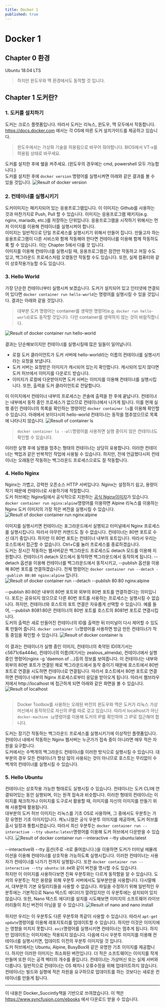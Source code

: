 ```yaml
---
title: Docker 1
published: true
---
```


# Docker 1
## Chapter 0 환경
Ubuntu 18.04 LTS

>하지만 윈도우와 맥 환경에서도 동작할 것 입니다.

## Chapter 1 도커란?
### 1. 도커를 설치하기
도커는 크로스 플랫폼입니다. 따라서 도커는 리눅스, 윈도우, 맥 모두에서 작동합니다.<br/>
https://docs.docker.com 에서는 각 OS에 따른 도커 설치가이드를 제공하고 있습니다.
>윈도우에서는 가상화 기술을 허용됨으로 바꾸어 줘야합니다. BIOS에서 VT-x를 허용됨 상태로 바꾸세요.

도커를 설치한 후에 쉘을 켜주세요. (윈도우의 경우에는 cmd, powershell 모두 가능합니다.)<br/>
도커를 설치한 후에 ```docker version``` 명령어를 실행시켜면 아래와 같은 결과를 볼 수 있을 것입니다.
![Result of docker version](https://github.com/KUICS-Official/kuics_blog/blob/master/_src/docker_version.png)

### 2. 컨테이너를 실행시키기
도커이미지는 패키지되어 있는 응용프로그램입니다. 이 이미지는 Github를 사용하는 것과 마찬가지로 Push, Pull 할 수 있습니다. 이미지는 응용프로그램 패키지(e.g. nginx, mariadb, etc.)를 저장하는 단위입니다. 응용프로그램을 시작하기 위해서는 먼저 이미지를 이용해 컨테이너를 실행시켜야 합니다.<br/>
이미지는 일반적으로 단일 프로세스를 실행시키기 위해서 만들어 집니다. 만들고자 하는 응용프로그램이 다른 서비스와 함께 작동해야 한다면 컨테이너를 이용해 함께 작동하도록 할 수 있습니다. 이는 Chapter 5에서 다룰 것 입니다.<br/>
이미지를 이용해 컨테이너를 실행시킬 때, 응용프로그램은 잠깐만 작동하고 꺼질 수도 있고, 백그라운드 프로세스처럼 오랬동안 작동할 수도 있습니다. 또한, 실제 컴퓨터와 같이 상호작용가능할 수도 있습니다.

### 3. Hello World
가장 단순한 컨테이너부터 실행시켜 보겠습니다. 도커가 설치되어 있고 인터넷에 연결되어 있다면 ```docker container run hello-world```는 명령어를 실행시킬 수 있을 것입니다. 결과는 아래와 같을 것입니다.

> 대부분 도커 명령어는 container를 생략한 명령어(e.g. ```docker run hello-world```)로도 동작할 것입니다. 다만 container를 생략하지 않는 것이 바람직합니다.

![Result of docker container run hello-world](https://github.com/KUICS-Official/kuics_blog/blob/master/_src/docker_container_run_hello-world.png)<br/><br/>
결과는 단순해보이지만 컨테이너를 실행시킬때 많은 일들이 일어납니다.
* 로컬 도커 클라이언트가 도커 서버에 hello-world라는 이름의 컨테이너를 실행시키라는 요청을 보냅니다.
* 도커 서버는 요청받은 이미지가 캐시되어 있는지 확인합니다. 캐시되어 있지 않다면 도커 허브에서 이미지를 다운로드 받습니다.
* 이미지가 로컬에 다운받아지면 도커 서버는 이미지를 이용해 컨테이너를 실행시킵니다. 또한, 출력을 도커 클라이언트로 전달합니다.

이 이미지에서 컨테이너 내부의 프로세스는 콘솔에 출력을 한 후에 끝납니다. 컨테이너는 내부에서 동작 중인 프로세스가 없으므로 컨테이너에서 나가게 됩니다. 이를 현재 실행 중인 컨테이너의 목록을 확인하는 명령어인 ```docker container ls```를 이용해 확인할 수 있습니다. 아래에서 보이다시피 hello-world 컨테이너는 동작을 멈추었으므로 목록에 나타나지 않습니다.
![Result of container ls](https://github.com/KUICS-Official/kuics_blog/blob/master/_src/docker_container_ls.png)
>```docker container ls --all```명령어를 사용하면 실행 중이지 않은 컨테이너도 확인할 수 있습니다.

이러한 실행 후에 실행을 멈추는 형태의 컨테이너는 상당히 유용합니다. 이러한 컨테이너는 백업과 같은 반복적인 작업에 사용될 수 있습니다. 하지만, 전에 언급했다시피 컨테이너는 오래동안 작동하는 백그라운드 프로세스으로도 잘 작동합니다.

### 4. Hello Nginx
Nginx는 가볍고, 강력한 오픈소스 HTTP 서버입니다. Nginx는 설정하기 쉽고, 용량이 작기 때문에 컨테이너로 사용하기에 적절합니다.<br/>
도커 허브에는 Nginx팀에서 공식적으로 지원하는 [공식 Nginx이미지](https://hub.docker.com/_/nginx/)가 있습니다. ```docker container run nginx:alpine```명령어를 이용하면 Alpine 리눅스를 이용하는 Nginx 도커 이미지의 가장 작은 버전을 실행시킬 수 있습니다.
![Result of docker container run nginx:alpine](https://github.com/KUICS-Official/kuics_blog/blob/master/_src/docker_container_run_nginx_alpine.png)<br/><br/>
이미지를 실행시키면 컨테이너는 포그라운드에서 실행되고 터미널에서 Nginx 프로세스를 실행시킵니다. 따라서 아무런 커맨드도 칠 수 없습니다. 컨테이너는 80번 포트로 수신 대기 중입니다. 하지만 이 80번 포트는 컨테이너 내부의 포트입니다. 따라서 우리는 호스트에서 접근할 수 없습니다. Ctrl+C를 눌러 프로세스를 종료하겠습니다.<br/>
도커는 장시간 작동하는 웹서버같은 백그라운드 프로세스도 detach 모드를 이용해 지원합니다. 컨테이너가 detach 모드에서 동작하면 백그라운드에서 동작하게 됩니다. --detach 옵션을 이용해 컨테이너를 백그라운드에서 동작시키고, --publish 옵션을 이용해 80번 포트를 연결하겠습니다. 전체 명령어는 ```docker container run --detach --publish 80:80 nginx:alpine``` 입니다. 
![Result of docker container run --detach --publish 80:80 nginx:alpine](https://github.com/KUICS-Official/kuics_blog/blob/master/_src/docker_container_run_--detach.png)<br/><br/>
--publish 80:80은 내부의 80번 포트와 외부의 80번 포트를 연결하겠다는 의미입니다. 포트는 공유되지 않으므로 다른 80번 포트를 사용하는 프로세스는 실행시킬 수 없습니다. 하지만, 컨테이너와 호스트의 포트 연결은 자유롭게 선택할 수 있습니다. 예를 들어, --publish 8081:80은 컨테이너의 80번 포트를 호스트의 8081번 포트로 연결시킵니다.<br/>
도커의 출력은 새로 만들어진 컨테이너의 ID를 출력한 뒤 터미널이 다시 제어할 수 있도록 만들어 줍니다. ```docker container ls```명령어를 사용하면 방금 만든 컨테이너가 작동 중임을 확인할 수 있습니다.
![Result of docker container ls](https://github.com/KUICS-Official/kuics_blog/blob/master/_src/docker_container_ls_nginx.png) <br/><br/>
이 결과는 컨테이너가 실행 중인 이미지, 컨테이너의 축약된 ID(여기서는 c5671c6a444e), 컨테이너의 이름(여기서는 zealous_almeida), 컨테이너에서 실행 중인 명령어(nginx -g 'daemon of ...)등의 정보를 보여줍니다. 이 컨테이너는 내부와 외부의 80번 포트가 연결된 채로 백그라운드에서 동작 중이기 때문에 호스트에서 80번 포트로 연결을 시도하면 컨테이너로 연결됩니다. 따라서 호스트에서 80번 포트로 연결하면 컨테이너 내부의 Nginx 프로세스로부터 응답을 받아오게 됩니다. 따라서 웹브라우저에서 http://localhost 에 접근하게 되면 아래와 같은 화면을 볼 수 있습니다.
![Result of localhost](https://github.com/KUICS-Official/kuics_blog/blob/master/_src/localhost_result_1.png)<br/><br/>
>Docker Toolbox를 사용하는 오래된 버전의 윈도우와 맥은 도커가 리눅스 가상머신에서 동작하므로 자신의 IP를 따로 갖고 있습니다. 따라서 localhost가 아닌 ```docker-machine ip```명령어를 이용해 도커의 IP를 확인하여 그 IP로 접근해야 합니다.

도커는 장기간 작동하는 백그라운드 프로세스를 실행시키기에 이상적인 플랫폼입니다. 컨테이너 내에서 작동하는 Nginx 웹서버는 누군가가 접속 중이 아니라면 매우 적은 자원을 요구합니다.<br/>
도커에서는 수백개의 백그라운드 컨테이너를 이러한 방식으로 실행시킬 수 있습니다. 대부분의 경우 모든 컨테이너가 항상 많이 사용되는 것이 아니므로 호스트는 무리없이 수백개의 컨테이너를 실행시킬 수 있습니다.

### 5. Hello Ubuntu
컨테이너는 상호작용 가능한 형태로도 실행시킬 수 있습니다. 컨테이너는 도커 CLI에 연결되어있는 동안 실행되며, 이는 원격 접속과 비슷합니다. 이러한 형태의 컨테이너는 이미지를 체크하거나 이미지를 도구로서 활용할 때, 이미지를 자신의 이미지를 만들기 위해 사용할때 활용됩니다.<br/>
대부분의 도커 허브 이미지는 리눅스를 기초 OS로 사용하며, 그 중에서도 우분투는 가장 유명한 기초 이미지입니다. 캐노니컬은 공식 우분투 이미지를 제공하며, 도커 허브를 출시 일정과 통합시켰습니다. 따라서 최신 우분투는 ```docker container run --interactive --tty ubuntu:latest```명령어를 이용해 도커 허브에서 다운받을 수 있습니다.
![Result of docker container run --interactive --tty ubuntu:latest](https://github.com/KUICS-Official/kuics_blog/blob/master/_src/docker_run_it_ubuntu.png)<br/><br/>
--interactive와 --tty 옵션(주로 -it로 줄여씁니다.)을 이용하면 도커가 터미널 에뮬레이션을 이용해 컨테이너를 상호작용 가능하도록 실행시킵니다. 이러한 컨테이너는 사용자가 컨테이너를 나가기 전까지 실행됩니다. 또한 ```docker container run --interactive --tty ubuntu:18.04```와 같이 버전을 명시할 수도 있습니다.<br/>
하지만 이 이미지를 사용하다보면 진짜 우분투와는 다르게 동작함을 알 수 있습니다. 도커의 우분투는 작은 용량을 위해 우분투 서버에서도 일부분만을 사용합니다. 다시말해서, 대부분의 기본 유틸리티들을 사용할 수 없습니다. 파일을 수정하기 위해 일반적인 우분투에는 기본적으로 Nano 텍스트 에디터가 깔려있지만 이 우분투에는 설치되어 있지 않습니다. 또한, Nano 텍스트 에디터를 설치를 시도해보면 이미지의 소프트웨어  라이브러리들이 최신 버전이 아님을 알 수 있습니다.
![Result of nano and nano install](https://github.com/KUICS-Official/kuics_blog/blob/master/_src/docker_ubuntu_nano.png)<br/><br/>
하지만 우리는 이 우분투도 다른 우분투와 똑같이 사용할 수 있습니다. 따라서 ```apt-get update```명령어를 이용해 레포지토리를 업데이트할 수 있습니다. 하지만 이것은 이미지에는 영향을 미치지 못합니다. ```exit```명령어를 실행시키면 컨테이너는 멈추게 됩니다. 하지만 업데이트는 이미지에는 적용되지 않습니다. 다음에 다시 우분투 이미지를 이용해 컨테이너를 실행시키면, 업데이트 이전의 우분투 이미지일 것 입니다.<br/>
도커 허브에서는 Ubuntu, Alpine, BusyBox와 같은 유명한 기초 이미지를 제공합니다. 하지만 이러한 이미지는 최소화된 버전입니다. 더 적은 소프트웨어는 이미지를 작게 만들며 또한 이는 공격 벡터의 개수를 줄입니다. 컨테이너는 가상머신 또는 실제 서버와 다릅니다. 일반적으로 컨테이너는 OS 패치나 오류수정을 위해 업데이트하지 않습니다. 컨테이너는 빌드와 실행에 적은 자원을 요구하므로 업데이트를 하는 것보다는 새로운 컨테이너를 만들게 됩니다.

***
이 내용은 Docker_Succintly책을 기반으로 쓰여졌습니다. 이 책은 https://www.syncfusion.com/ebooks 에서 다운로드 받을 수 있습니다.